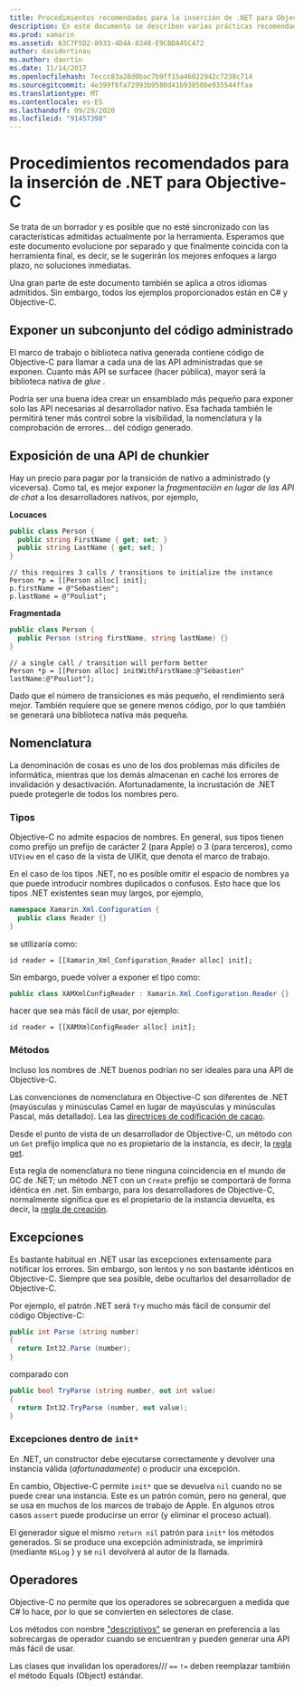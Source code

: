```yaml
---
title: Procedimientos recomendados para la inserción de .NET para Objective-C
description: En este documento se describen varias prácticas recomendadas para usar la inserción de .NET con Objective-C. Describe la exposición de un subconjunto del código administrado, la exposición de una API de chunkier, la nomenclatura y mucho más.
ms.prod: xamarin
ms.assetid: 63C7F5D2-8933-4D4A-8348-E9CBDA45C472
author: davidortinau
ms.author: daortin
ms.date: 11/14/2017
ms.openlocfilehash: 7eccc83a28d0bac7b9ff15a46022942c7238c714
ms.sourcegitcommit: 4e399f6fa72993b9580d41b93050be935544ffaa
ms.translationtype: MT
ms.contentlocale: es-ES
ms.lasthandoff: 09/29/2020
ms.locfileid: "91457398"
---
```

# <a name="net-embedding-best-practices-for-objective-c"></a>Procedimientos recomendados para la inserción de .NET para Objective-C

Se trata de un borrador y es posible que no esté sincronizado con las características admitidas actualmente por la herramienta. Esperamos que este documento evolucione por separado y que finalmente coincida con la herramienta final, es decir, se le sugerirán los mejores enfoques a largo plazo, no soluciones inmediatas.

Una gran parte de este documento también se aplica a otros idiomas admitidos. Sin embargo, todos los ejemplos proporcionados están en C# y Objective-C.

## <a name="exposing-a-subset-of-the-managed-code"></a>Exponer un subconjunto del código administrado

El marco de trabajo o biblioteca nativa generada contiene código de Objective-C para llamar a cada una de las API administradas que se exponen. Cuanto más API se surfacee (hacer pública), mayor será la biblioteca nativa de _glue_ .

Podría ser una buena idea crear un ensamblado más pequeño para exponer solo las API necesarias al desarrollador nativo. Esa fachada también le permitirá tener más control sobre la visibilidad, la nomenclatura y la comprobación de errores... del código generado.

## <a name="exposing-a-chunkier-api"></a>Exposición de una API de chunkier

Hay un precio para pagar por la transición de nativo a administrado (y viceversa). Como tal, es mejor exponer la _fragmentación en lugar de las API de chat_ a los desarrolladores nativos, por ejemplo,

**Locuaces**

```csharp
public class Person {
  public string FirstName { get; set; }
  public string LastName { get; set; }
}
```

```objc
// this requires 3 calls / transitions to initialize the instance
Person *p = [[Person alloc] init];
p.firstName = @"Sebastien";
p.lastName = @"Pouliot";
```

**Fragmentada**

```csharp
public class Person {
  public Person (string firstName, string lastName) {}
}
```

```objc
// a single call / transition will perform better
Person *p = [[Person alloc] initWithFirstName:@"Sebastien" lastName:@"Pouliot"];
```

Dado que el número de transiciones es más pequeño, el rendimiento será mejor. También requiere que se genere menos código, por lo que también se generará una biblioteca nativa más pequeña.

## <a name="naming"></a>Nomenclatura

La denominación de cosas es uno de los dos problemas más difíciles de informática, mientras que los demás almacenan en caché los errores de invalidación y desactivación. Afortunadamente, la incrustación de .NET puede protegerle de todos los nombres pero.

### <a name="types"></a>Tipos

Objective-C no admite espacios de nombres. En general, sus tipos tienen como prefijo un prefijo de carácter 2 (para Apple) o 3 (para terceros), como `UIView` en el caso de la vista de UIKit, que denota el marco de trabajo.

En el caso de los tipos .NET, no es posible omitir el espacio de nombres ya que puede introducir nombres duplicados o confusos. Esto hace que los tipos .NET existentes sean muy largos, por ejemplo,

```csharp
namespace Xamarin.Xml.Configuration {
  public class Reader {}
}
```

se utilizaría como:

```objc
id reader = [[Xamarin_Xml_Configuration_Reader alloc] init];
```

Sin embargo, puede volver a exponer el tipo como:

```csharp
public class XAMXmlConfigReader : Xamarin.Xml.Configuration.Reader {}
```

hacer que sea más fácil de usar, por ejemplo:

```objc
id reader = [[XAMXmlConfigReader alloc] init];
```

### <a name="methods"></a>Métodos

Incluso los nombres de .NET buenos podrían no ser ideales para una API de Objective-C.

Las convenciones de nomenclatura en Objective-C son diferentes de .NET (mayúsculas y minúsculas Camel en lugar de mayúsculas y minúsculas Pascal, más detallado).
Lea las [directrices de codificación de cacao](https://developer.apple.com/library/content/documentation/Cocoa/Conceptual/CodingGuidelines/Articles/NamingMethods.html#//apple_ref/doc/uid/20001282-BCIGIJJF).

Desde el punto de vista de un desarrollador de Objective-C, un método con un `Get` prefijo implica que no es propietario de la instancia, es decir, la [regla get](https://developer.apple.com/library/content/documentation/CoreFoundation/Conceptual/CFMemoryMgmt/Concepts/Ownership.html#//apple_ref/doc/uid/20001148-SW1).

Esta regla de nomenclatura no tiene ninguna coincidencia en el mundo de GC de .NET; un método .NET con un `Create` prefijo se comportará de forma idéntica en .net. Sin embargo, para los desarrolladores de Objective-C, normalmente significa que es el propietario de la instancia devuelta, es decir, la [regla de creación](https://developer.apple.com/library/content/documentation/CoreFoundation/Conceptual/CFMemoryMgmt/Concepts/Ownership.html#//apple_ref/doc/uid/20001148-103029).

## <a name="exceptions"></a>Excepciones

Es bastante habitual en .NET usar las excepciones extensamente para notificar los errores. Sin embargo, son lentos y no son bastante idénticos en Objective-C. Siempre que sea posible, debe ocultarlos del desarrollador de Objective-C.

Por ejemplo, el patrón .NET será `Try` mucho más fácil de consumir del código Objective-C:

```csharp
public int Parse (string number)
{
  return Int32.Parse (number);
}
```

comparado con

```csharp
public bool TryParse (string number, out int value)
{
  return Int32.TryParse (number, out value);
}
```

### <a name="exceptions-inside-init"></a>Excepciones dentro de `init*`

En .NET, un constructor debe ejecutarse correctamente y devolver una instancia válida (_afortunadamente_) o producir una excepción.

En cambio, Objective-C permite `init*` que se devuelva `nil` cuando no se puede crear una instancia. Este es un patrón común, pero no general, que se usa en muchos de los marcos de trabajo de Apple. En algunos otros casos `assert` puede producirse un error (y eliminar el proceso actual).

El generador sigue el mismo `return nil` patrón para `init*` los métodos generados. Si se produce una excepción administrada, se imprimirá (mediante `NSLog` ) y se `nil` devolverá al autor de la llamada.

## <a name="operators"></a>Operadores

Objective-C no permite que los operadores se sobrecarguen a medida que C# lo hace, por lo que se convierten en selectores de clase.

Los métodos con nombre ["descriptivos"](/dotnet/standard/design-guidelines/operator-overloads) se generan en preferencia a las sobrecargas de operador cuando se encuentran y pueden generar una API más fácil de usar.

Las clases que invalidan los operadores/// `==` `!=` deben reemplazar también el método Equals (Object) estándar.